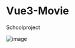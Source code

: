 # Vue3-Movie
Schoolproject


![image](https://user-images.githubusercontent.com/90307071/216287167-44fd6397-b498-4b39-b996-b50c54ba95bd.png)
